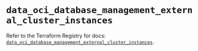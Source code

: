 # `data_oci_database_management_external_cluster_instances`

Refer to the Terraform Registry for docs: [`data_oci_database_management_external_cluster_instances`](https://registry.terraform.io/providers/hashicorp/oci/7.19.0/docs/data-sources/database_management_external_cluster_instances).
